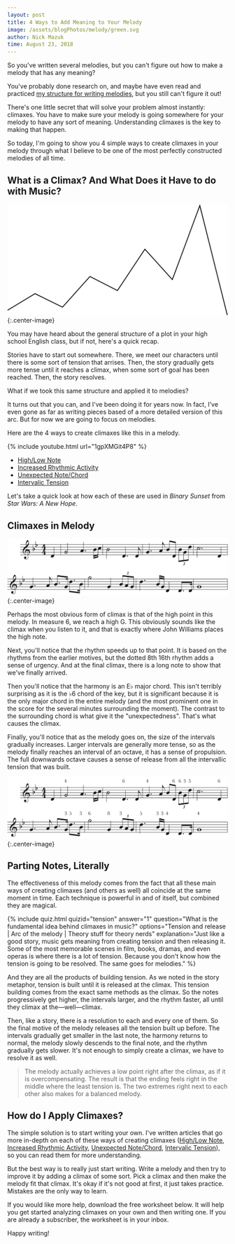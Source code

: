 ```yaml
---
layout: post
title: 4 Ways to Add Meaning to Your Melody
image: /assets/blogPhotos/melody/green.svg
author: Nick Mazuk
time: August 23, 2018
---
```


So you've written several melodies, but you can't figure out how to make a melody that has any meaning?

You've probably done research on, and maybe have even read and practiced [my structure for writing melodies](/blog/BuildingBlocksOfMelody), but you still can't figure it out!

There's one little secret that will solve your problem almost instantly: climaxes. You have to make sure your melody is going somewhere for your melody to have any sort of meaning. Understanding climaxes is the key to making that happen.

So today, I'm going to show you 4 simple ways to create climaxes in your melody through what I believe to be one of the most perfectly constructed melodies of all time.

<!--end-of-intro-->

## What is a Climax? And What Does it Have to do with Music?

![Plot Arc](/blog/resources/plotArc.png "Plot Arc"){:.center-image}

You may have heard about the general structure of a plot in your high school English class, but if not, here's a quick recap.

Stories have to start out somewhere. There, we meet our characters until there is some sort of tension that arrises. Then, the story gradually gets more tense until it reaches a climax, when some sort of goal has been reached. Then, the story resolves.

What if we took this same structure and applied it to melodies?

It turns out that you can, and I've been doing it for years now. In fact, I've even gone as far as writing pieces based of a more detailed version of this arc. But for now we are going to focus on melodies.

Here are the 4 ways to create climaxes like this in a melody.

{% include youtube.html url="1gpXMGit4P8" %}

- [High/Low Note](/blog/HighLowNoteClimaxes)
- [Increased Rhythmic Activity](/blog/RhythmicClimaxes)
- [Unexpected Note/Chord](UnexpectedNoteClimaxes)
- [Intervalic Tension](IntervalicClimaxes)

Let's take a quick look at how each of these are used in *Binary Sunset* from *Star Wars: A New Hope*.

## Climaxes in Melody

![Binary Sunset](/blog/resources/binarySunset.png "Binary Sunset"){:.center-image}

Perhaps the most obvious form of climax is that of the high point in this melody. In measure 6, we reach a high G. This obviously sounds like the climax when you listen to it, and that is exactly where John Williams places the high note.

Next, you'll notice that the rhythm speeds up to that point. It is based on the rhythms from the earlier motives, but the dotted 8th 16th rhythm adds a sense of urgency. And at the final climax, there is a long note to show that we've finally arrived.

Then you'll notice that the harmony is an E&#9837; major chord. This isn't terribly surprising as it is the &#9837;6 chord of the key, but it is significant because it is the only major chord in the entire melody (and the most prominent one in the score for the several minutes surrounding the moment). The contrast to the surrounding chord is what give it the "unexpectedness". That's what causes the climax.

Finally, you'll notice that as the melody goes on, the size of the intervals gradually increases. Larger intervals are generally more tense, so as the melody finally reaches an interval of an octave, it has a sense of propulsion. The full downwards octave causes a sense of release from all the intervallic tension that was built.

![Binary Sunset Intervals](/blog/resources/binarySunsetIntervals.png "Binary Sunset Intervals"){:.center-image}

## Parting Notes, Literally

The effectiveness of this melody comes from the fact that all these main ways of creating climaxes (and others as well) all coincide at the same moment in time. Each technique is powerful in and of itself, but combined they are magical.

{% include quiz.html quizid="tension" answer="1" question="What is the fundamental idea behind climaxes in music?" options="Tension and release | Arc of the melody | Theory stuff for theory nerds" explanation="Just like a good story, music gets meaning from creating tension and then releasing it. Some of the most memorable scenes in film, books, dramas, and even operas is where there is a lot of tension. Because you don't know how the tension is going to be resolved. The same goes for melodies." %}

And they are all the products of building tension. As we noted in the story metaphor, tension is built until it is released at the climax. This tension building comes from the exact same methods as the climax. So the notes progressively get higher, the intervals larger, and the rhythm faster, all until they climax at the&mdash;well&mdash;climax.

Then, like a story, there is a resolution to each and every one of them. So the final motive of the melody releases all the tension built up before. The intervals gradually get smaller in the last note, the harmony returns to normal, the melody slowly descends to the final note, and the rhythm gradually gets slower. It's not enough to simply create a climax, we have to resolve it as well.

> The melody actually achieves a low point right after the climax, as if it is overcompensating. The result is that the ending feels right in the middle where the least tension is. The two extremes right next to each other also makes for a balanced melody.

## How do I Apply Climaxes?

The simple solution is to start writing your own. I've written articles that go more in-depth on each of these ways of creating climaxes ([High/Low Note](/blog/HighLowNoteClimaxes), [Increased Rhythmic Activity](/blog/RhythmicClimaxes), [Unexpected Note/Chord](UnexpectedNoteClimaxes), [Intervalic Tension](IntervalicClimaxes)), so you can read them for more understanding.

But the best way is to really just start writing. Write a melody and then try to improve it by adding a climax of some sort. Pick a climax and then make the melody fit that climax. It's okay if it's not good at first, it just takes practice. Mistakes are the only way to learn.

If you would like more help, download the free worksheet below. It will help you get started analyzing climaxes on your own and then writing one. If you are already a subscriber, the worksheet is in your inbox.

Happy writing!
